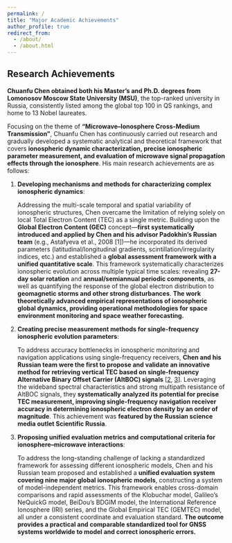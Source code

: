```yaml
---
permalink: /
title: "Major Academic Achievements"
author_profile: true
redirect_from: 
  - /about/
  - /about.html
---
```


## **Research Achievements**

**Chuanfu Chen obtained both his Master’s and Ph.D. degrees from Lomonosov Moscow State University (MSU)**, the top-ranked university in Russia, consistently listed among the global top 100 in QS rankings, and home to 13 Nobel laureates.

Focusing on the theme of **“Microwave–Ionosphere Cross-Medium Transmission”**, Chuanfu Chen has continuously carried out research and gradually developed a systematic analytical and theoretical framework that covers **ionospheric dynamic characterization, precise ionospheric parameter measurement, and evaluation of microwave signal propagation effects through the ionosphere**. His main research achievements are as follows:

1. **Developing mechanisms and methods for characterizing complex ionospheric dynamics**:

   Addressing the multi-scale temporal and spatial variability of ionospheric structures, Chen overcame the limitation of relying solely on local Total Electron Content (TEC) as a single metric. Building upon the **Global Electron Content (GEC)** concept—**first systematically introduced and applied by Chen and his advisor Padokhin’s Russian team** (e.g., Astafyeva et al., 2008 [1])—he incorporated its derived parameters (latitudinal/longitudinal gradients, scintillation/irregularity indices, etc.) and established a **global assessment framework with a unified quantitative scale**. This framework systematically characterizes ionospheric evolution across multiple typical time scales: revealing **27-day solar rotation** and **annual/semiannual periodic components**, as well as quantifying the response of the global electron distribution to **geomagnetic storms and other strong disturbances**. **The work theoretically advanced empirical representations of ionospheric global dynamics, providing operational methodologies for space environment monitoring and space weather forecasting.**

2. **Creating precise measurement methods for single-frequency ionospheric evolution parameters**:

   To address accuracy bottlenecks in ionospheric monitoring and navigation applications using single-frequency receivers, **Chen and his Russian team were the first to propose and validate an innovative method for retrieving vertical TEC based on single-frequency Alternative Binary Offset Carrier (AltBOC) signals** [[2](#_ENREF_2), [3](#_ENREF_3)]. Leveraging the wideband spectral characteristics and strong multipath resistance of AltBOC signals, they **systematically analyzed its potential for precise TEC measurement, improving single-frequency navigation receiver accuracy in determining ionospheric electron density by an order of magnitude**. This achievement was **featured by the Russian science media outlet Scientific Russia**.

3. **Proposing unified evaluation metrics and computational criteria for ionosphere–microwave interactions**:

   To address the long-standing challenge of lacking a standardized framework for assessing different ionospheric models, Chen and his Russian team proposed and established a **unified evaluation system covering nine major global ionospheric models**, constructing a system of model-independent metrics. This framework enables cross-domain comparisons and rapid assessments of the Klobuchar model, Galileo’s NeQuickG model, BeiDou’s BDGIM model, the International Reference Ionosphere (IRI) series, and the Global Empirical TEC (GEMTEC) model, all under a consistent coordinate and evaluation standard. **The outcome provides a practical and comparable standardized tool for GNSS systems worldwide to model and correct ionospheric errors.**
